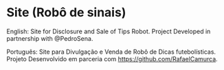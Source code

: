 # Site (Robô de sinais)
English: Site for Disclosure and Sale of Tips Robot. Project Developed in partnership with @PedroSena.

Português: Site para Divulgação e Venda de Robô de Dicas futebolísticas. Projeto Desenvolvido em parceria com https://github.com/RafaelCamurca.
